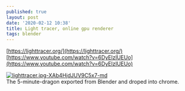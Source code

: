 ```yaml
---
published: true
layout: post
date: '2020-02-12 10:38'
title: Light tracer, online gpu renderer
tags: blender 
---
```

[https://lighttracer.org/](https://lighttracer.org/)  
[https://www.youtube.com/watch?v=6DyElzIUEUo](https://www.youtube.com/watch?v=6DyElzIUEUo)

[![lighttracer.jpg-XAb4HjdJUV9C5x7-md](https://images.weserv.nl/?url=https://i.imgur.com/Rydmu21l.jpg)](https://images.weserv.nl/?url=https://i.imgur.com/Rydmu21.jpg)  
The 5-minute-dragon exported from Blender and droped into chrome.
